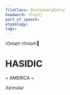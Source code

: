 ```yaml
---
fileClass: DictionaryEntry
headword: תּעמולה
part_of_speech: 
etymology: 
tags: 
---
```

תּעמולה
תַּעֲמוּלָה

HASIDIC
=======
= AMERICA = 

/taˈmulə/